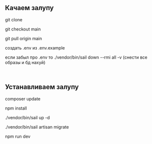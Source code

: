 <h2>Качаем залупу</h2>
<p>git clone</p>
<p>git checkout main</p>
<p>git pull origin main</p>
<p>создать .env из .env.example</p>
<p>если забыл про .env то ./vendor/bin/sail down --rmi all -v (снести все образы и бд нахуй)</p>
<br>
<h2>Устанавливаем залупу</h2>
<p>composer update</p>
<p>npm install</p>
<p>./vendor/bin/sail up -d</p>
<p>./vendor/bin/sail artisan migrate</p>
<p>npm run dev</p>